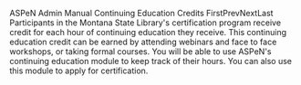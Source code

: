 ASPeN Admin Manual
Continuing Education Credits
FirstPrevNextLast
Participants in the Montana State Library's certification program receive credit for each hour of continuing education they receive.  This continuing education credit can be earned by attending webinars and face to face workshops, or taking formal courses.  You will be able to use ASPeN's continuing education module to keep track of their hours.  You can also use this module to apply for certification.